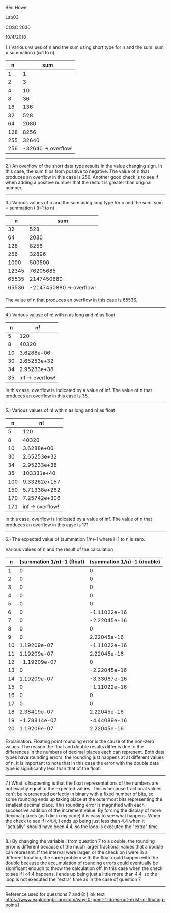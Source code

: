 Ben Howe

Lab03

COSC 2030

10/4/2018

1.) Various values of n and the sum using short type for n and the sum.
sum = summation i (i=1 to n)

|n|sum|
|----|----|
|1|1|
|2|3|
|4|10|
|8|36|
|16|136|
|32|528|
|64|2080|
|128|8256|
|255|32640|
|256|-32640 -> overflow!|

----

2.) An overflow of the short data type results in the value changing sign. In this case, the sum flips from positive to negative.
The value of n that produces an overflow in this case is 256. Another good check is to see if when adding a positive number that the restult is greater than original number.

----

3.) Various values of n and the sum using long type for n and the sum.
sum = summation i (i=1 to n)

|n|sum|
|----|----|
|32|528|
|64|2080|
|128|8256|
|256|32896|
|1000|500500|
|12345|76205685|
|65535|2147450880|
|65536|-2147450880 -> overflow!|

The value of n that produces an overflow in this case is 65536.

----

4.) Various valuse of n! with n as long and n! as float

|n|n!|
|----|----|
|5|120|
|8|40320|
|10|3.6288e+06|
|30|2.65253e+32|
|34|2.95233e+38|
|35|inf -> overflow!|

In this case, overflow is indicated by a value of inf.
The value of n that produces an overflow in this case is 35.

----

5.) Various values of n! with n as long and n! as float

|n|n!|
|----|----|
|5|120|
|8|40320|
|10|3.6288e+06|
|30|2.65253e+32|
|34|2.95233e+38|
|35|103331e+40|
|100|9.33262e+157|
|150|5.71338e+262|
|170|7.25742e+306|
|171|inf -> overflow!|

In this case, overflow is indicated by a value of inf.
The value of n that produces an overflow in this case is 171.

----

6.) The expected value of (summation 1/n)-1 where i=1 to n is zero.

Various values of n and the result of the calculation

|n|(summation 1/n)-1 (float)|(summation 1/n)-1 (double)|
|---|---|---|
|1|0|0|
|2|0|0|
|3|0|0|
|4|0|0|
|5|0|0|
|6|0|-1.11022e-16|
|7|0|-2.22045e-16|
|8|0|0|
|9|0|2.22045e-16|
|10|1.19209e-07|-1.11022e-16|
|11|1.19209e-07|2.22045e-16|
|12|-1.19209e-07|0|
|13|0|-2.22045e-16|
|14|1.19209e-07|-3.33067e-16|
|15|0|-1.11022e-16|
|16|0|0|
|17|0|0|
|18|2.38419e-07|2.22045e-16|
|19|-1.78814e-07|-4.44089e-16|
|20|1.19209e-07|2.22045e-16|

Explaination: Floating point rounding error is the cause of the non-zero values. The reason the float and double results differ is due to the differences in the numbers of decimal places each can represent. Both data types have rounding errors, the rounding just happens at at different values of n. It is important to note that in this case the error with the double data type is significantly less than that of the float.

----

7.) What is happening is that the float representations of the numbers are not exactly equal to the expected values. This is because fractional values can't be represented perfectly in binary with a fixed number of bits, so some rounding ends up taking place at the outermost bits representing the smallest decimal place. This rounding error is magnified with each successive addition of the increment value. By forcing the display of more decimal places (as I did in my code) it is easy to see what happens. When the check to see if i<4.4, i ends up being just less than 4.4 when it "actually" should have been 4.4, so the loop is executed the "extra" time.

----

8.) By changing the variable i from question 7 to a double, the rounding error is different because of the much larger fractional values that a double can represent. If the interval were larger, or the check on i were in a different location, the same problem with the float could happen with the double because the accumulation of rounding errors could eventually be significant enough to throw the calculation off. In this case when the check to see if i<4.4 happens, i ends up being just a little more than 4.4, so the loop is not executed the "extra" time as in the case of question 7.

----

Reference used for questions 7 and 8: [link text https://www.exploringbinary.com/why-0-point-1-does-not-exist-in-floating-point/]
